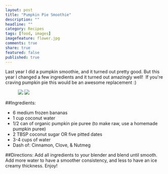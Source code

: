 ```yaml
---
layout: post
title: "Pumpkin Pie Smoothie"
description: ""
headline: ""
category: Recipes
tags: [food, images]
imagefeature: flower.jpg
comments: true
share: true
featured: false
published: true
---
```


Last year I did a pumpkin smoothie, and it turned out pretty good. But this year I changed a few ingredients and it turned out amazingly well!  If you're craving pumpkin pie this would be an awesome replacement :)

<figure>
	<img src="http://i1208.photobucket.com/albums/cc370/apegg23/pumpkin2_zps64514ca7.png">
	<img src="http://i1208.photobucket.com/albums/cc370/apegg23/pumpkin3_zpsd9c8d73b.png">
</figure>

##Ingredients:
* 6 medium frozen bananas
* 1 cup coconut water
* 1/2 can of organic pumpkin pie puree (to make raw, use a homemade pumpkin puree)
* 2 TBSP coconut sugar OR five pitted dates
* 3-4 cups of water
* Dash of: Cinnamon, Clove, &amp; Nutmeg

##Directions:
Add all ingredients to your blender and blend until smooth. Add more water to have a smoother consistency, and less to have an ice creamy thickness. Enjoy!
&nbsp;